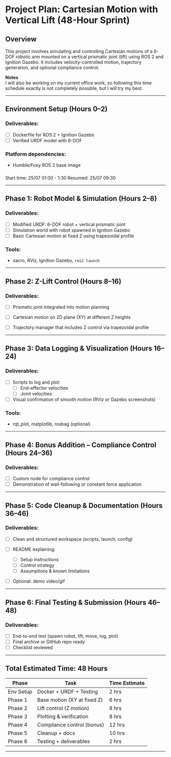 # Project Plan: Cartesian Motion with Vertical Lift (48-Hour Sprint)

## Overview

This project involves simulating and controlling Cartesian motions of a 6-DOF robotic arm mounted on a vertical prismatic joint (lift) using ROS 2 and Ignition Gazebo. It includes velocity-controlled motion, trajectory generation, and optional compliance control.

__Notes__ \
I will also be working on my current office work, so following this time schedule exactly is not completely possible, but I will try my best.

---

## Environment Setup (Hours 0–2)

### Deliverables:

* [ ] Dockerfile for ROS 2 + Ignition Gazebo
* [ ] Verified URDF model with 6-DOF

### Platform dependencies:

*  Humble/Foxy ROS 2 base image

###
Start time: 25/07 01:00 - 1:30
Resumed: 25/07 09:30

---

## Phase 1: Robot Model & Simulation (Hours 2–8)

### Deliverables:

* [ ] Modified URDF: 6-DOF robot + vertical prismatic joint
* [ ] Simulation world with robot spawned in Ignition Gazebo
* [ ] Basic Cartesian motion at fixed Z using trapezoidal profile

### Tools:

* xacro, RViz, Ignition Gazebo, `ros2 launch`

---

## Phase 2: Z-Lift Control (Hours 8–16)

### Deliverables:

* [ ] Prismatic joint integrated into motion planning
* [ ] Cartesian motion on 2D plane (XY) at different Z heights
* [ ] Trajectory manager that includes Z control via trapezoidal profile


---

## Phase 3: Data Logging & Visualization (Hours 16–24)

### Deliverables:

* [ ] Scripts to log and plot:
  * [ ] End-effector velocities
  * [ ] Joint velocities
* [ ] Visual confirmation of smooth motion (RViz or Gazebo screenshots)

### Tools:

* rqt\_plot, matplotlib, rosbag (optional)

---

## Phase 4: Bonus Addition – Compliance Control (Hours 24–36)

### Deliverables:

* [ ] Custom node for compliance control
* [ ] Demonstration of wall-following or constant force application

---

## Phase 5: Code Cleanup & Documentation (Hours 36–46)

### Deliverables:

* [ ] Clean and structured workspace (scripts, launch, config)
* [ ] README explaining:

  * [ ] Setup instructions
  * [ ] Control strategy
  * [ ] Assumptions & known limitations
* [ ] Optional: demo video/gif

---

## Phase 6: Final Testing & Submission (Hours 46–48)

### Deliverables:

* [ ] End-to-end test (spawn robot, lift, move, log, plot)
* [ ] Final archive or GitHub repo ready
* [ ] Checklist reviewed

---

## Total Estimated Time: 48 Hours

| Phase     | Task                        | Time Estimate |
| --------- | --------------------------- | ------------- |
| Env Setup | Docker + URDF + Testing     | 2 hrs         |
| Phase 1   | Base motion (XY at fixed Z) | 6 hrs         |
| Phase 2   | Lift control (Z motion)     | 8 hrs         |
| Phase 3   | Plotting & verification     | 8 hrs         |
| Phase 4   | Compliance control (bonus)  | 12 hrs        |
| Phase 5   | Cleanup + docs              | 10 hrs        |
| Phase 6   | Testing + deliverables      | 2 hrs         |

---
